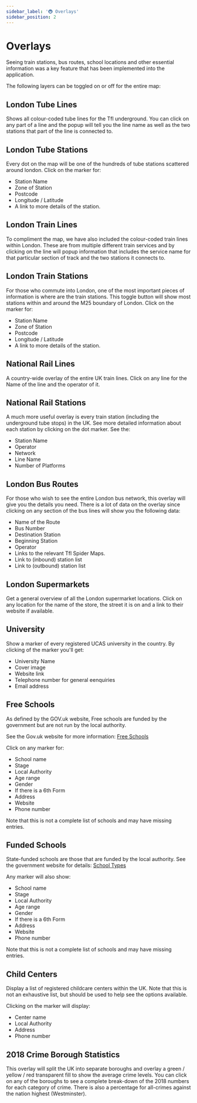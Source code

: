 ```yaml
---
sidebar_label: '🚇 Overlays'
sidebar_position: 2
---
```


# Overlays

Seeing train stations, bus routes, school locations and other essential information was a key feature that has been implemented into the application.

The following layers can be toggled on or off for the entire map:

## London Tube Lines

Shows all colour-coded tube lines for the Tfl underground. You can click on any part of a line and the popup will tell you the line name as well as the two stations that part of the line is connected to.


## London Tube Stations

Every dot on the map will be one of the hundreds of tube stations scattered around london. Click on the marker for:
- Station Name
- Zone of Station
- Postcode
- Longitude / Latitude
- A link to more details of the station.


## London Train Lines

To compliment the map, we have also included the colour-coded train lines within London. These are from multiple different train services and by clicking on the line will popup information that includes the service name for that particular section of track and the two stations it connects to.


## London Train Stations

For those who commute into London, one of the most important pieces of information is where are the train stations. This toggle button will show most stations within and around the M25 boundary of London. Click on the marker for:
- Station Name
- Zone of Station
- Postcode
- Longitude / Latitude
- A link to more details of the station.


## National Rail Lines

A country-wide overlay of the entire UK train lines. Click on any line for the Name of the line and the operator of it.


## National Rail Stations

A much more useful overlay is every train station (including the underground tube stops) in the UK. See more detailed information about each station by clicking on the dot marker. See the:
- Station Name
- Operator
- Network
- Line Name
- Number of Platforms


## London Bus Routes

For those who wish to see the entire London bus network, this overlay will give you the details you need. There is a lot of data on the overlay since clicking on any section of the bus lines will show you the following data:
- Name of the Route
- Bus Number
- Destination Station
- Beginning Station
- Operator
- Links to the relevant Tfl Spider Maps.
- Link to (inbound) station list
- Link to (outbound) station list


## London Supermarkets

Get a general overview of all the London supermarket locations. Click on any location for the name of the store, the street it is on and a link to their website if available.


## University

Show a marker of every registered UCAS university in the country. By clicking of the marker you'll get:
- University Name
- Cover image
- Website link
- Telephone number for general eenquiries
- Email address


## Free Schools

As defined by the GOV.uk website, Free schools are funded by the government but are not run by the local authority.

See the Gov.uk website for more information: [Free Schools](https://www.gov.uk/types-of-school/free-schools)

Click on any marker for:
- School name
- Stage
- Local Authority
- Age range
- Gender
- If there is a 6th Form
- Address
- Website
- Phone number

Note that this is not a complete list of schools and may have missing entries.


## Funded Schools

State-funded schools are those that are funded by the local authority. See the government website for details: [School Types](https://www.gov.uk/types-of-school)

Any marker will also show:
- School name
- Stage
- Local Authority
- Age range
- Gender
- If there is a 6th Form
- Address
- Website
- Phone number

Note that this is not a complete list of schools and may have missing entries.


## Child Centers

Display a list of registered childcare centers within the UK. Note that this is not an exhaustive list, but should be used to help see the options available.

Clicking on the marker will display:
- Center name
- Local Authority
- Address
- Phone number


## 2018 Crime Borough Statistics

This overlay will split the UK into separate boroughs and overlay a green / yellow / red transparent fill to show the average crime levels. 
You can click on any of the boroughs to see a complete break-down of the 2018 numbers for each category of crime. There is also a percentage for all-crimes against the nation highest (Westminster). 
